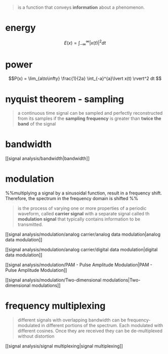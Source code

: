 
> is a function that conveys **information** about a phenomenon.


# energy


$$E(x) = \int_{-\infty}^{\infty}\lvert x(t) \rvert^2 dt  $$
# power 
$$P(x) = \lim_{a\to\infty} \frac{1}{2a} \int_{-a}^{a}\lvert x(t) \rvert^2 dt  $$

# nyquist theorem - sampling 
> a continuous time signal can be sampled and perfectly reconstructed from its samples if the **sampling frequency** is greater than **twice the band** of the signal



# bandwidth
[[signal analysis/bandwidth|bandwidth]]


# modulation
%%multiplying a signal by a sinusoidal function, result in a frequency shift. Therefore, the spectrum in the frequency domain is shifted %%
> is the process of varying one or more properties of a periodic waveform, called **carrier signal** with a separate signal called th **modulation signal** that typically contains information to be transmitted.


[[signal analysis/modulation/analog carrier/analog data modulation|analog data modulation]]

[[signal analysis/modulation/analog carrier/digital data modulation|digital data modulation]]

[[signal analysis/modulation/PAM - Pulse Amplitude Modulation|PAM - Pulse Amplitude Modulation]]

[[signal analysis/modulation/Two-dimensional modulations|Two-dimensional modulations]]



# frequency multiplexing
> different signals with overlapping bandwidth can be frequency-modulated in different portions of the spectrum. Each modulated with different cosines. Once they are received they can be de-multiplexed without distortion



[[signal analysis/signal multiplexing|signal multiplexing]]